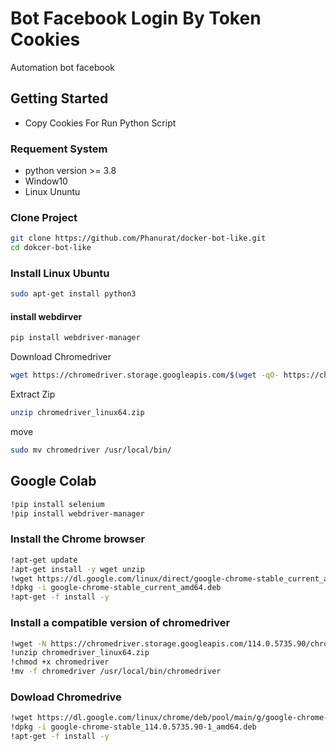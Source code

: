 ﻿# Bot Facebook Login By Token Cookies
 Automation bot facebook

 ## Getting Started
 - Copy Cookies For Run Python Script

 ### Requement System
 - python version >= 3.8
 - Window10
 - Linux Ununtu

 ### Clone Project
 ```sh
git clone https://github.com/Phanurat/docker-bot-like.git
cd dokcer-bot-like
```

 ### Install Linux Ubuntu 
 ```sh
 sudo apt-get install python3
 ```
 #### install webdirver 
 ```sh
 pip install webdriver-manager
 ```
 Download Chromedriver
 ```sh
 wget https://chromedriver.storage.googleapis.com/$(wget -qO- https://chromedriver.storage.googleapis.com/LATEST_RELEASE)/chromedriver_linux64.zip
```
 Extract Zip
 ```sh
 unzip chromedriver_linux64.zip
```
 move
 ```sh
 sudo mv chromedriver /usr/local/bin/
```

## Google Colab
```sh
!pip install selenium
!pip install webdriver-manager
```

###  Install the Chrome browser
```sh
!apt-get update
!apt-get install -y wget unzip
!wget https://dl.google.com/linux/direct/google-chrome-stable_current_amd64.deb
!dpkg -i google-chrome-stable_current_amd64.deb
!apt-get -f install -y
```
###  Install a compatible version of chromedriver
```sh
!wget -N https://chromedriver.storage.googleapis.com/114.0.5735.90/chromedriver_linux64.zip
!unzip chromedriver_linux64.zip
!chmod +x chromedriver
!mv -f chromedriver /usr/local/bin/chromedriver
```
### Dowload Chromedrive
```sh
!wget https://dl.google.com/linux/chrome/deb/pool/main/g/google-chrome-stable/google-chrome-stable_114.0.5735.90-1_amd64.deb
!dpkg -i google-chrome-stable_114.0.5735.90-1_amd64.deb
!apt-get -f install -y
```
